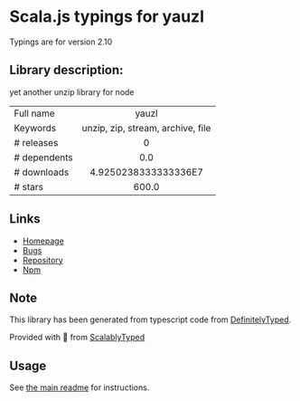 
# Scala.js typings for yauzl

Typings are for version 2.10

## Library description:
yet another unzip library for node

|                    |                 |
| ------------------ | :-------------: |
| Full name          | yauzl |
| Keywords           | unzip, zip, stream, archive, file |
| # releases         | 0 |
| # dependents       | 0.0 |
| # downloads        | 4.9250238333333336E7 |
| # stars            | 600.0 |

## Links
- [Homepage](https://github.com/thejoshwolfe/yauzl)
- [Bugs](https://github.com/thejoshwolfe/yauzl/issues)
- [Repository](https://github.com/thejoshwolfe/yauzl)
- [Npm](https://www.npmjs.com/package/yauzl)
    


## Note
This library has been generated from typescript code from [DefinitelyTyped](https://definitelytyped.org).

Provided with :purple_heart: from [ScalablyTyped](https://github.com/oyvindberg/ScalablyTyped)

## Usage
See [the main readme](../../readme.md) for instructions.


